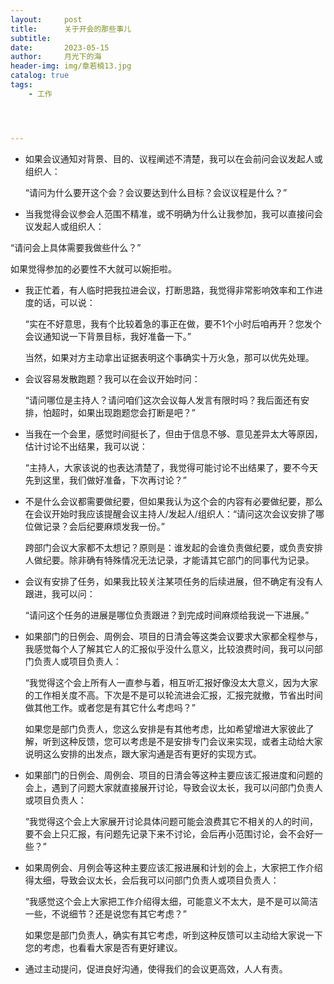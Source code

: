 ```yaml
---
layout:     post
title:      关于开会的那些事儿
subtitle:   
date:       2023-05-15
author:     月光下的海
header-img: img/章若楠13.jpg
catalog: true
tags:
    - 工作




---
```




- 如果会议通知对背景、目的、议程阐述不清楚，我可以在会前问会议发起人或组织人：

  “请问为什么要开这个会？会议要达到什么目标？会议议程是什么？”



-  当我觉得会议参会人范围不精准，或不明确为什么让我参加，我可以直接问会议发起人或组织人：

  “请问会上具体需要我做些什么？”

  如果觉得参加的必要性不大就可以婉拒啦。

  

- 我正忙着，有人临时把我拉进会议，打断思路，我觉得非常影响效率和工作进度的话，可以说：

  “实在不好意思，我有个比较着急的事正在做，要不1个小时后咱再开？您发个会议通知说一下背景目标，我好准备一下。”

  当然，如果对方主动拿出证据表明这个事确实十万火急，那可以优先处理。



- 会议容易发散跑题？我可以在会议开始时问：

  “请问哪位是主持人？请问咱们这次会议每人发言有限时吗？我后面还有安排，怕超时，如果出现跑题您会打断是吧？”



- 当我在一个会里，感觉时间挺长了，但由于信息不够、意见差异太大等原因，估计讨论不出结果，我可以说：

  “主持人，大家该说的也表达清楚了，我觉得可能讨论不出结果了，要不今天先到这里，我们做好准备，下次再讨论？”



- 不是什么会议都需要做纪要，但如果我认为这个会的内容有必要做纪要，那么在会议开始时我应该提醒会议主持人/发起人/组织人：“请问这次会议安排了哪位做记录？会后纪要麻烦发我一份。”

  跨部门会议大家都不太想记？原则是：谁发起的会谁负责做纪要，或负责安排人做纪要。除非确有特殊情况无法记录，才能请其它部门的同事代为记录。



- 会议有安排了任务，如果我比较关注某项任务的后续进展，但不确定有没有人跟进，我可以问：

  “请问这个任务的进展是哪位负责跟进？到完成时间麻烦给我说一下进展。”



- 如果部门的日例会、周例会、项目的日清会等这类会议要求大家都全程参与，我感觉每个人了解其它人的汇报似乎没什么意义，比较浪费时间，我可以问部门负责人或项目负责人：

  “我觉得这个会上所有人一直参与着，相互听汇报好像没太大意义，因为大家的工作相关度不高。下次是不是可以轮流进会汇报，汇报完就撤，节省出时间做其他工作。或者您是有其它什么考虑吗？”

  如果您是部门负责人，您这么安排是有其他考虑，比如希望增进大家彼此了解，听到这种反馈，您可以考虑是不是安排专门会议来实现，或者主动给大家说明这么安排的出发点，跟大家沟通是否有更好的实现方式。



- 如果部门的日例会、周例会、项目的日清会等这种主要应该汇报进度和问题的会上，遇到了问题大家就直接展开讨论，导致会议太长，我可以问部门负责人或项目负责人：

  “我觉得这个会上大家展开讨论具体问题可能会浪费其它不相关的人的时间，要不会上只汇报，有问题先记录下来不讨论，会后再小范围讨论，会不会好一些？”



- 如果周例会、月例会等这种主要应该汇报进展和计划的会上，大家把工作介绍得太细，导致会议太长，会后我可以问部门负责人或项目负责人：

  “我感觉这个会上大家把工作介绍得太细，可能意义不太大，是不是可以简洁一些，不说细节？还是说您有其它考虑？”

  如果您是部门负责人，确实有其它考虑，听到这种反馈可以主动给大家说一下您的考虑，也看看大家是否有更好建议。



- 通过主动提问，促进良好沟通，使得我们的会议更高效，人人有责。